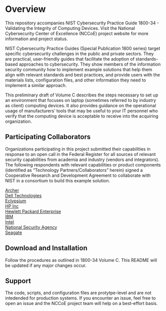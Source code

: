Overview
========

This repository accompanies NIST Cybersecurity Practice Guide 1800-34 - Validating the Integrity of Computing Devices. Visit the National Cybersecurity Center of Excellence (NCCoE) project website for more information and project status. 

NIST Cybersecurity Practice Guides (Special Publication 1800 series) target specific cybersecurity
challenges in the public and private sectors. They are practical, user-friendly guides that facilitate the
adoption of standards-based approaches to cybersecurity. They show members of the information
security community how to implement example solutions that help them align with relevant standards
and best practices, and provide users with the materials lists, configuration files, and other information
they need to implement a similar approach.

This preliminary draft of Volume C describes the steps necessary to set up an environment that focuses
on laptop (sometimes referred to by industry as client) computing devices. It also provides guidance on
the operational usage of manufacturers’ tools that may be useful to your IT personnel who verify that
the computing device is acceptable to receive into the acquiring organization.

Participating Collaborators
---------------------------

Organizations participating in this project submitted their capabilities in response to an open call in the Federal Register for all sources of relevant security capabilities from academia and industry (vendors and integrators). The following respondents with relevant capabilities or product components (identified as “Technology Partners/Collaborators” herein) signed a Cooperative Research and Development Agreement to collaborate with NIST in a consortium to build this example solution.

[Archer](https://www.archerirm.com/)  
[Dell Technologies](https://www.dellemc.com/)  
[Eclypsium](https://eclypsium.com/)  
[HP Inc](https://www.hp.com/)  
[Hewlett Packard Enterprise](https://www.hpe.com/us/en/home.html)  
[IBM](https://www.ibm.com/us-en)  
[Intel](http://www.intel.com/content/www/us/en/government/federal.html)  
[National Security Agency](https://github.com/nsacyber/HIRS)  
[Seagate](https://www.seagategov.com/)  

Download and Installation
-------------------------

Follow the procedures as outlined in 1800-34 Volume C. This README will be updated if any major changes occur.

Support
-------

The code, scripts, and configuration files are protytpe-level and are not intedended for production systems. If you encounter an issue, feel free to open an issue and the NCCoE project team will help on a best-effort basis. 
